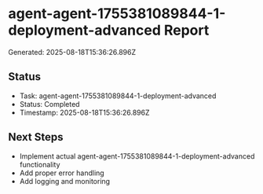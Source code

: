 # agent-agent-1755381089844-1-deployment-advanced Report

Generated: 2025-08-18T15:36:26.896Z

## Status
- Task: agent-agent-1755381089844-1-deployment-advanced
- Status: Completed
- Timestamp: 2025-08-18T15:36:26.896Z

## Next Steps
- Implement actual agent-agent-1755381089844-1-deployment-advanced functionality
- Add proper error handling
- Add logging and monitoring
